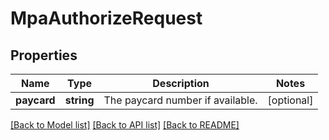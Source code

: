 # MpaAuthorizeRequest

## Properties
Name | Type | Description | Notes
------------ | ------------- | ------------- | -------------
**paycard** | **string** | The paycard number if available. | [optional] 

[[Back to Model list]](../../README.md#documentation-for-models) [[Back to API list]](../../README.md#documentation-for-api-endpoints) [[Back to README]](../../README.md)

